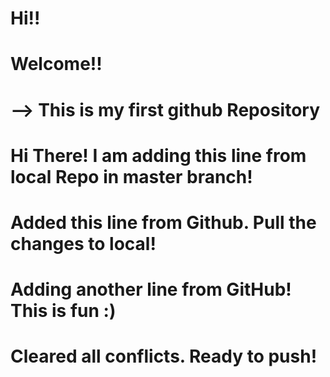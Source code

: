 # Hi!!

# Welcome!!

# --> This is my first github Repository

# Hi There! I am adding this line from local Repo in master branch!

# Added this line from Github. Pull the changes to local!

# Adding another line from GitHub! This is fun :)

# Cleared all conflicts. Ready to push!
